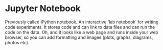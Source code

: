 # Jupyter Notebook

Previously called iPython notebook. An interactive 'lab notebook' for writing code experiments. It stores code and can link to data files and can run the code on the data. Oh, and it looks like a web page and runs inside your web browser, so you can add formatting and images (plots, graphs, diagrams, photos etc).  
